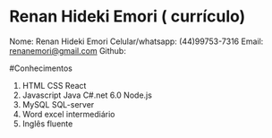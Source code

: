 # Renan Hideki Emori ( currículo)

Nome: Renan Hideki Emori
Celular/whatsapp: (44)99753-7316
Email: renanemori@gmail.com
Github: 

#Conhecimentos
1) HTML CSS React
2) Javascript Java C#.net 6.0 Node.js
3) MySQL SQL-server
4) Word excel intermediário
5) Inglês fluente
